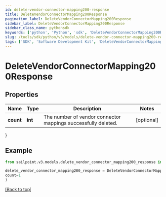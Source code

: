 ```yaml
---
id: delete-vendor-connector-mapping200-response
title: DeleteVendorConnectorMapping200Response
pagination_label: DeleteVendorConnectorMapping200Response
sidebar_label: DeleteVendorConnectorMapping200Response
sidebar_class_name: pythonsdk
keywords: ['python', 'Python', 'sdk', 'DeleteVendorConnectorMapping200Response', 'DeleteVendorConnectorMapping200Response'] 
slug: /tools/sdk/python/v3/models/delete-vendor-connector-mapping200-response
tags: ['SDK', 'Software Development Kit', 'DeleteVendorConnectorMapping200Response', 'DeleteVendorConnectorMapping200Response']
---
```


# DeleteVendorConnectorMapping200Response


## Properties

Name | Type | Description | Notes
------------ | ------------- | ------------- | -------------
**count** | **int** | The number of vendor connector mappings successfully deleted. | [optional] 
}

## Example

```python
from sailpoint.v3.models.delete_vendor_connector_mapping200_response import DeleteVendorConnectorMapping200Response

delete_vendor_connector_mapping200_response = DeleteVendorConnectorMapping200Response(
count=1
)

```
[[Back to top]](#) 

